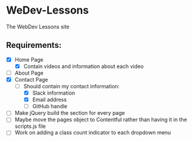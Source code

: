 # WeDev-Lessons
The WebDev Lessons site

## Requirements:
- [x] Home Page
  - [x] Contain videos and information about each video
- [ ] About Page
- [x] Contact Page
  - [ ] Should contain my contact information:
    - [x] Slack information
    - [x] Email address
    - [ ] GitHub handle

- [ ] Make jQuery build the <head></head> section for every page
- [ ] Maybe move the pages object to Contentful rather than having it in the scripts.js file
- [ ] Work on adding a class count indicator to each dropdown menu
